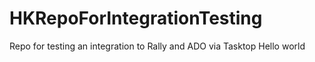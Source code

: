 # HKRepoForIntegrationTesting
Repo for testing an integration to Rally and ADO via Tasktop
Hello world
